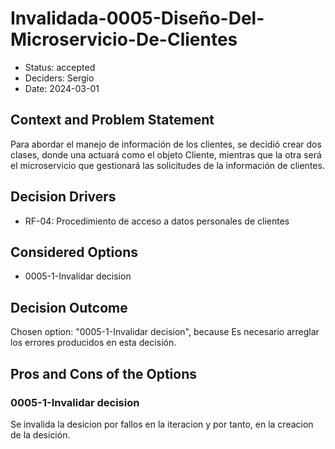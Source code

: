 # Invalidada-0005-Diseño-Del-Microservicio-De-Clientes

* Status: accepted
* Deciders: Sergio
* Date: 2024-03-01

## Context and Problem Statement

Para abordar el manejo de información de los clientes, se decidió crear dos clases, donde una actuará como el objeto Cliente, mientras que la otra será el microservicio que gestionará las solicitudes de la información de clientes.

## Decision Drivers

* RF-04: Procedimiento de acceso a datos personales de clientes

## Considered Options

* 0005-1-Invalidar decision

## Decision Outcome

Chosen option: "0005-1-Invalidar decision", because Es necesario arreglar los errores producidos en esta decisión.

## Pros and Cons of the Options

### 0005-1-Invalidar decision

Se invalida la desicion por fallos en la iteracion y por tanto, en la creacion de la desición.
